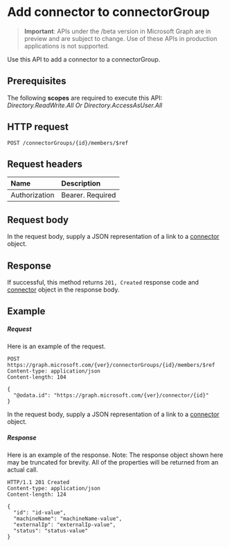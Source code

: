 # Add connector to connectorGroup

> **Important**: APIs under the /beta version in Microsoft Graph are in preview and are subject to change. Use of these APIs in production applications is not supported.

Use this API to add a connector to a connectorGroup.
## Prerequisites
The following **scopes** are required to execute this API: *Directory.ReadWrite.All Or Directory.AccessAsUser.All*
## HTTP request
<!-- { "blockType": "ignored" } -->
```http
POST /connectorGroups/{id}/members/$ref
```
## Request headers
| Name       | Description|
|:---------------|:----------|
| Authorization  | Bearer. Required|


## Request body
In the request body, supply a JSON representation of a link to a   [connector](../resources/connector.md) object.


## Response
If successful, this method returns `201, Created` response code and [connector](../resources/connector.md) object in the response body.

## Example
##### Request
Here is an example of the request.
<!-- {
  "blockType": "request",
  "name": "create_connector_from_connectorgroup"
}-->
```http
POST https://graph.microsoft.com/{ver}/connectorGroups/{id}/members/$ref
Content-type: application/json
Content-length: 104

{
  "@odata.id": "https://graph.microsoft.com/{ver}/connector/{id}"
}
```
In the request body, supply a JSON representation of a link to a  [connector](../resources/connector.md) object.
##### Response
Here is an example of the response. Note: The response object shown here may be truncated for brevity. All of the properties will be returned from an actual call.
<!-- {
  "blockType": "response",
  "truncated": true,
  "@odata.type": "microsoft.graph.connector"
} -->
```http
HTTP/1.1 201 Created
Content-type: application/json
Content-length: 124

{
  "id": "id-value",
  "machineName": "machineName-value",
  "externalIp": "externalIp-value",
  "status": "status-value"
}
```

<!-- uuid: 8fcb5dbc-d5aa-4681-8e31-b001d5168d79
2015-10-25 14:57:30 UTC -->
<!-- {
  "type": "#page.annotation",
  "description": "Create connector",
  "keywords": "",
  "section": "documentation",
  "tocPath": ""
}-->
